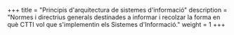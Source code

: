 +++
title = "Principis d'arquitectura de sistemes d'informació"
description = "Normes i directrius generals destinades a informar i recolzar la forma en què CTTI vol que s'implementin els Sistemes d'Informació."
weight = 1
+++